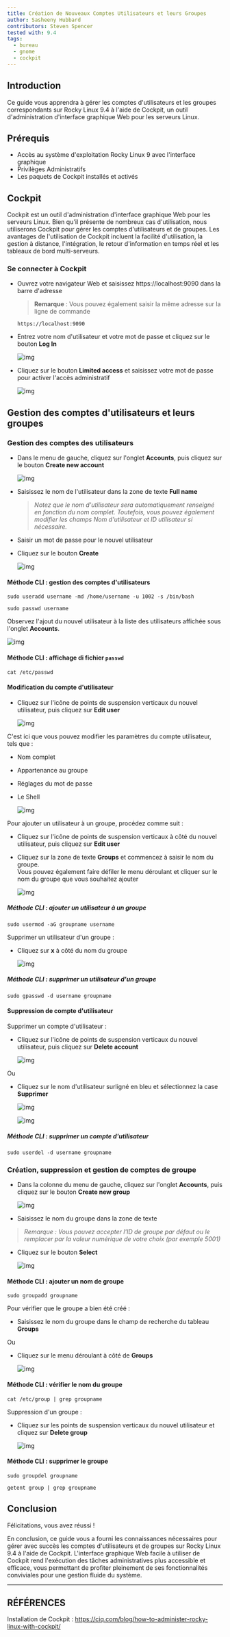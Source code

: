 ```yaml
---
title: Création de Nouveaux Comptes Utilisateurs et leurs Groupes
author: Sasheeny Hubbard
contributors: Steven Spencer
tested with: 9.4
tags:
  - bureau
  - gnome
  - cockpit
---
```


## Introduction

Ce guide vous apprendra à gérer les comptes d'utilisateurs et les groupes correspondants sur Rocky Linux 9.4 à l'aide de Cockpit, un outil d'administration d'interface graphique Web pour les serveurs Linux.

## Prérequis

- Accès au système d'exploitation Rocky Linux 9 avec l'interface graphique
- Privilèges Administratifs
- Les paquets de Cockpit installés et activés

## Cockpit

Cockpit est un outil d'administration d'interface graphique Web pour les serveurs Linux. Bien qu'il présente de nombreux cas d'utilisation, nous utiliserons Cockpit pour gérer les comptes d'utilisateurs et de groupes. Les avantages de l'utilisation de Cockpit incluent la facilité d'utilisation, la gestion à distance, l'intégration, le retour d'information en temps réel et les tableaux de bord multi-serveurs.

### Se connecter à Cockpit

- Ouvrez votre navigateur Web et saisissez https://localhost:9090 dans la barre d'adresse

  > **Remarque** : Vous pouvez également saisir la même adresse sur la ligne de commande

  ```text
  https://localhost:9090
  ```

- Entrez votre nom d'utilisateur et votre mot de passe et cliquez sur le bouton **Log In**

  ![img](images/user_group_acctmgt_images/1.png)

- Cliquez sur le bouton **Limited access** et saisissez votre mot de passe pour activer l'accès administratif

  ![img](images/user_group_acctmgt_images/2.png)

## Gestion des comptes d'utilisateurs et leurs groupes

### Gestion des comptes des utilisateurs

- Dans le menu de gauche, cliquez sur l'onglet **Accounts**, puis cliquez sur le bouton **Create new account**

  ![img](images/user_group_acctmgt_images/5.png)

- Saisissez le nom de l'utilisateur dans la zone de texte **Full name**
  > _Notez que le nom d'utilisateur sera automatiquement renseigné en fonction du nom complet. Toutefois, vous pouvez également modifier les champs Nom d'utilisateur et ID utilisateur si nécessaire._

- Saisir un mot de passe pour le nouvel utilisateur

- Cliquez sur le bouton **Create**

  ![img](images/user_group_acctmgt_images/8.png)

#### Méthode CLI : gestion des comptes d'utilisateurs

```text
sudo useradd username -md /home/username -u 1002 -s /bin/bash 
```

```text
sudo passwd username 
```

Observez l'ajout du nouvel utilisateur à la liste des utilisateurs affichée sous l'onglet **Accounts**.

![img](images/user_group_acctmgt_images/9.png)

#### Méthode CLI : affichage di fichier `passwd`

```text
cat /etc/passwd
```

#### Modification du compte d'utilisateur

- Cliquez sur l'icône de points de suspension verticaux du nouvel utilisateur, puis cliquez sur **Edit user**

  ![img](images/user_group_acctmgt_images/13.png)

C'est ici que vous pouvez modifier les paramètres du compte utilisateur, tels que :

- Nom complet
- Appartenance au groupe
- Réglages du mot de passe
- Le Shell

  ![img](images/user_group_acctmgt_images/15.png)

Pour ajouter un utilisateur à un groupe, procédez comme suit :

- Cliquez sur l'icône de points de suspension verticaux à côté du nouvel utilisateur, puis cliquez sur **Edit user**

- Cliquez sur la zone de texte **Groups** et commencez à saisir le nom du groupe.\
  Vous pouvez également faire défiler le menu déroulant et cliquer sur le nom du groupe que vous souhaitez ajouter

  ![img](images/user_group_acctmgt_images/14.png)

##### Méthode CLI : ajouter un utilisateur à un groupe

```text
sudo usermod -aG groupname username
```

Supprimer un utilisateur d'un groupe :

- Cliquez sur **x** à côté du nom du groupe

  ![img](images/user_group_acctmgt_images/18.png)

##### Méthode CLI : supprimer un utilisateur d'un groupe

```text
sudo gpasswd -d username groupname
```

#### Suppression de compte d'utilisateur

Supprimer un compte d'utilisateur :

- Cliquez sur l'icône de points de suspension verticaux du nouvel utilisateur, puis cliquez sur **Delete account**

  ![img](images/user_group_acctmgt_images/16.png)

Ou

- Cliquez sur le nom d'utilisateur surligné en bleu et sélectionnez la case **Supprimer**

  ![img](images/user_group_acctmgt_images/17.png)

  ![img](images/user_group_acctmgt_images/22.png)

##### Méthode CLI : supprimer un compte d'utilisateur

```text
sudo userdel -d username groupname
```

### Création, suppression et gestion de comptes de groupe

- Dans la colonne du menu de gauche, cliquez sur l'onglet **Accounts**, puis cliquez sur le bouton **Create new group**

  ![img](images/user_group_acctmgt_images/7.png)

- Saisissez le nom du groupe dans la zone de texte

> _Remarque : Vous pouvez accepter l'ID de groupe par défaut ou le remplacer par la valeur numérique de votre choix (par exemple 5001)_

- Cliquez sur le bouton **Select**

  ![img](images/user_group_acctmgt_images/11.png)

#### Méthode CLI : ajouter un nom de groupe

```text
sudo groupadd groupname
```

Pour vérifier que le groupe a bien été créé :

- Saisissez le nom du groupe dans le champ de recherche du tableau **Groups**

Ou

- Cliquez sur le menu déroulant à côté de **Groups**

  ![img](images/user_group_acctmgt_images/12.png)

#### Méthode CLI : vérifier le nom du groupe

```text
cat /etc/group | grep groupname
```

Suppression d'un groupe :

- Cliquez sur les points de suspension verticaux du nouvel utilisateur et cliquez sur **Delete group**

  ![img](images/user_group_acctmgt_images/21.png)

#### Méthode CLI : supprimer le groupe

```text
sudo groupdel groupname
```

```text
getent group | grep groupname
```

## Conclusion

Félicitations, vous avez réussi !

En conclusion, ce guide vous a fourni les connaissances nécessaires pour gérer avec succès les comptes d'utilisateurs et de groupes sur Rocky Linux 9.4 à l'aide de Cockpit. L'interface graphique Web facile à utiliser de Cockpit rend l'exécution des tâches administratives plus accessible et efficace, vous permettant de profiter pleinement de ses fonctionnalités conviviales pour une gestion fluide du système.

---

## RÉFÉRENCES

Installation de Cockpit : https://ciq.com/blog/how-to-administer-rocky-linux-with-cockpit/

